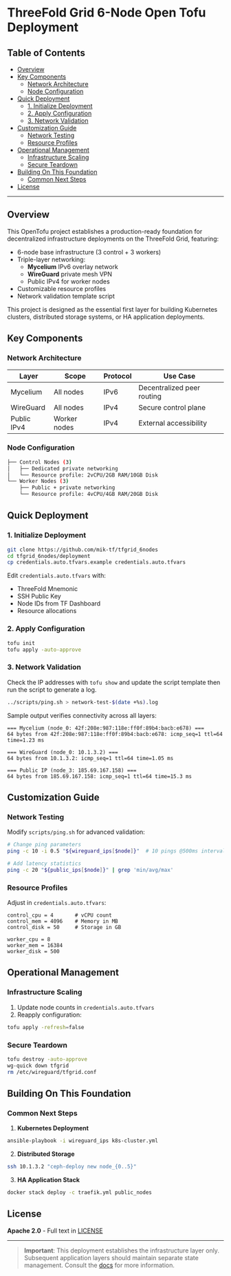 <h1> ThreeFold Grid 6-Node Open Tofu Deployment</h1>

<h2>Table of Contents</h2>

- [Overview](#overview)
- [Key Components](#key-components)
  - [Network Architecture](#network-architecture)
  - [Node Configuration](#node-configuration)
- [Quick Deployment](#quick-deployment)
  - [1. Initialize Deployment](#1-initialize-deployment)
  - [2. Apply Configuration](#2-apply-configuration)
  - [3. Network Validation](#3-network-validation)
- [Customization Guide](#customization-guide)
  - [Network Testing](#network-testing)
  - [Resource Profiles](#resource-profiles)
- [Operational Management](#operational-management)
  - [Infrastructure Scaling](#infrastructure-scaling)
  - [Secure Teardown](#secure-teardown)
- [Building On This Foundation](#building-on-this-foundation)
  - [Common Next Steps](#common-next-steps)
- [License](#license)

---

## Overview

This OpenTofu project establishes a production-ready foundation for decentralized infrastructure deployments on the ThreeFold Grid, featuring:

- 6-node base infrastructure (3 control + 3 workers)
- Triple-layer networking:
  - **Mycelium** IPv6 overlay network
  - **WireGuard** private mesh VPN
  - Public IPv4 for worker nodes
- Customizable resource profiles
- Network validation template script

This project is designed as the essential first layer for building Kubernetes clusters, distributed storage systems, or HA application deployments.

## Key Components

### Network Architecture
| Layer           | Scope        | Protocol | Use Case                  |
|-----------------|--------------|----------|---------------------------|
| Mycelium        | All nodes    | IPv6     | Decentralized peer routing|
| WireGuard       | All nodes    | IPv4     | Secure control plane      |
| Public IPv4     | Worker nodes | IPv4     | External accessibility    |

### Node Configuration
```bash
├── Control Nodes (3)
│   ├── Dedicated private networking
│   └── Resource profile: 2vCPU/2GB RAM/10GB Disk
└── Worker Nodes (3)
    ├── Public + private networking
    └── Resource profile: 4vCPU/4GB RAM/20GB Disk
```

## Quick Deployment

### 1. Initialize Deployment
```bash
git clone https://github.com/mik-tf/tfgrid_6nodes
cd tfgrid_6nodes/deployment
cp credentials.auto.tfvars.example credentials.auto.tfvars
```

Edit `credentials.auto.tfvars` with:
- ThreeFold Mnemonic
- SSH Public Key
- Node IDs from TF Dashboard
- Resource allocations

### 2. Apply Configuration
```bash
tofu init
tofu apply -auto-approve
```

### 3. Network Validation

Check the IP addresses with `tofu show` and update the script template then run the script to generate a log.

```bash
../scripts/ping.sh > network-test-$(date +%s).log
```

Sample output verifies connectivity across all layers:
```text
=== Mycelium (node_0: 42f:208e:987:118e:ff0f:89b4:bacb:e678) ===
64 bytes from 42f:208e:987:118e:ff0f:89b4:bacb:e678: icmp_seq=1 ttl=64 time=1.23 ms

=== WireGuard (node_0: 10.1.3.2) ===
64 bytes from 10.1.3.2: icmp_seq=1 ttl=64 time=1.05 ms

=== Public IP (node_3: 185.69.167.158) ===
64 bytes from 185.69.167.158: icmp_seq=1 ttl=64 time=15.3 ms
```

## Customization Guide

### Network Testing
Modify `scripts/ping.sh` for advanced validation:
```bash
# Change ping parameters
ping -c 10 -i 0.5 "${wireguard_ips[$node]}"  # 10 pings @500ms interval

# Add latency statistics
ping -c 20 "${public_ips[$node]}" | grep 'min/avg/max'
```

### Resource Profiles
Adjust in `credentials.auto.tfvars`:
```hcl
control_cpu = 4       # vCPU count
control_mem = 4096    # Memory in MB
control_disk = 50     # Storage in GB

worker_cpu = 8
worker_mem = 16384
worker_disk = 500
```

## Operational Management

### Infrastructure Scaling
1. Update node counts in `credentials.auto.tfvars`
2. Reapply configuration:
```bash
tofu apply -refresh=false
```

### Secure Teardown
```bash
tofu destroy -auto-approve
wg-quick down tfgrid
rm /etc/wireguard/tfgrid.conf
```

## Building On This Foundation

### Common Next Steps
1. **Kubernetes Deployment**
```bash
ansible-playbook -i wireguard_ips k8s-cluster.yml
```

2. **Distributed Storage**
```bash
ssh 10.1.3.2 "ceph-deploy new node_{0..5}"
```

3. **HA Application Stack**
```bash
docker stack deploy -c traefik.yml public_nodes
```

## License

**Apache 2.0** - Full text in [LICENSE](./LICENSE) 

---

> **Important**: This deployment establishes the infrastructure layer only.  
> Subsequent application layers should maintain separate state management.
> Consult the [docs](./docs/ansible_post_deployment.md) for more information.